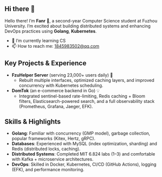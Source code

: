 ## Hi there 👋

<!--
**FantasyRL/FantasyRL** is a ✨ _special_ ✨ repository because its `README.md` (this file) appears on your GitHub profile.

Here are some ideas to get you started:

- 🔭 I’m currently working on ...
- 🌱 I’m currently learning ...
- 👯 I’m looking to collaborate on ...
- 🤔 I’m looking for help with ...
- 💬 Ask me about ...
- 📫 How to reach me: ...
- 😄 Pronouns: ...
- ⚡ Fun fact: ...
-->

Hello there! I’m **Fanr** 👋, a second-year Computer Science student at Fuzhou University. I’m excited about building distributed systems and enhancing DevOps practices using **Golang**, **Kubernetes**.
- 🌱 I’m currently learning CS
- 📫 How to reach me: [1845983502@qq.com](mailto:1845983502@qq.com)

## **Key Projects & Experience**  
- **FzuHelper Server** (serving 23,000+ users daily) 🚀  
  - Rebuilt multiple interfaces, optimized caching layers, and improved concurrency with Kubernetes scheduling.  
- **DomTok** (an e-commerce backend in Go) 💡  
  - Integrated sentinel-based rate-limiting, Redis caching + Bloom filters, Elasticsearch-powered search, and a full observability stack (Prometheus, Grafana, Jaeger, EFK).

## **Skills & Highlights**  
- **Golang**: Familiar with concurrency (GMP model), garbage collection, popular frameworks (Kitex, Hertz, gRPC).  
- **Databases**: Experienced with MySQL (index optimization, sharding) and Redis (distributed locks, caching).  
- **Distributed Systems**: Completed MIT 6.824 labs (1–3) and comfortable with Kafka + microservice architectures.  
- **DevOps**: Skilled in Docker, Kubernetes, CI/CD (GitHub Actions), logging (EFK), and performance monitoring.
